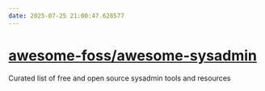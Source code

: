 ```yaml
---
date: 2025-07-25 21:00:47.628577
---
```


# [awesome-foss/awesome-sysadmin](https://github.com/awesome-foss/awesome-sysadmin)

Curated list of free and open source sysadmin tools and resources